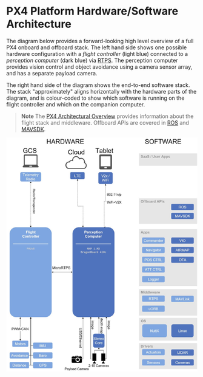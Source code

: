 # PX4 Platform Hardware/Software Architecture

The diagram below provides a forward-looking high level overview of a full PX4 onboard and offboard stack.
The left hand side shows one possible hardware configuration with a *flight controller* (light blue) connected to a *perception computer* (dark blue) via [RTPS](../middleware/micrortps.md).
The perception computer provides vision control and object avoidance using a camera sensor array, and has a separate payload camera.

The right hand side of the diagram shows the end-to-end software stack.
The stack "approximately" aligns horizontally with the hardware parts of the diagram, and is colour-coded to show which software is running on the flight controller and which on the companion computer.

> **Note** The [PX4 Architectural Overview](../concept/architecture.md) provides information about the flight stack and middleware.
  Offboard APIs are covered in [ROS](../ros/README.md) and [MAVSDK](https://mavsdk.mavlink.io/develop/en/index.html).

![PX4 Platform architecture](../../assets/diagrams/dronecode_platform_architecture.jpg)

<!-- The drawing is on draw.io: https://drive.google.com/file/d/14sgSpcs7NcBatW-qn0dLtyMHvwNMSSlm/view?usp=sharing. Request access from dev team. -->
